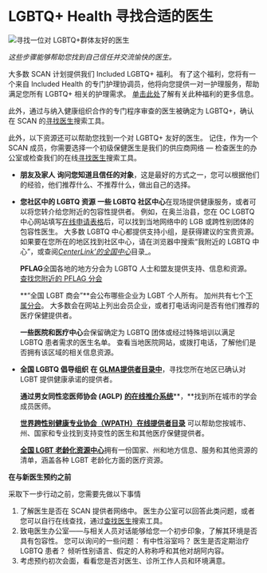 # LGBTQ+ Health 寻找合适的医生

![寻找一位对 LGBTQ+群体友好的医生](/-/media/scan/images/heroes/lgbtq_friendlydoctor_hero_apr2021.jpg?h=545&w=1440&la=zh&hash=2D8365810CAA6A1A7D73123826102D6F)

_这些步骤能够帮助您找到自己信任并交流愉快的医生。_

大多数 SCAN 计划提供我们 Included LGBTQ+ 福利。 有了这个福利，您将有一个来自 Included Health 的专门护理协调员，他将向您提供一对一护理服务，帮助满足您所有 LGBTQ+ 相关的护理需求。 [单击此处](/zh/supplemental-benefits/included-health-benefit)了解有关此种福利的更多信息。

此外，通过与纳入健康组织合作的专门程序审查的医生被确定为 LGBTQ+，确认在 SCAN 的[寻找医生](https://www.scanhealthplan.com/helpful-tools/provider-search)搜索工具。

此外，以下资源还可以帮助您找到一个对 LGBTQ+ 友好的医生。 记住，作为一个 SCAN 成员，你需要选择一个初级保健医生是我们的供应商网络 — 检查医生的办公室或检查我们的在线[寻找医生](https://www.scanhealthplan.com/helpful-tools/provider-search)搜索工具。

- **朋友及家人** **询问您知道且信任的对象**，这是最好的方式之一，您可以根据他们的经验，他们推荐什么、不推荐什么，做出自己的选择。

- **您社区中的 LGBTQ 资源** **一些 LGBTQ 社区中心**在现场提供健康服务，或者可以将您转介给您附近的包容性提供者。 例如，在奥兰治县，您在 OC LGBTQ 中心网站填写[在线申请表格](https://www.lgbtqcenteroc.org/linkage-to-care/)后，可以找到当地网络中的 LGB 或跨性别团体的包容性医生。 大多数 LGBTQ 中心都提供支持小组，是获得建议的宝贵资源。 如果要在您所在的地区找到社区中心，请在浏览器中搜索“我附近的 LGBTQ 中心”，或查阅[_CenterLink’的全国中心_](https://www.lgbtcenters.org/LGBTCenters)目录_。
    
    **PFLAG**全国各地的地方分会为 LGBTQ 人士和盟友提供支持、信息和资源。 [查找您附近的 PFLAG 分会](https://pflag.org/find-a-chapter)
    
    **“全国 LGBT 商会”**会公布哪些企业为 LGBT 个人所有。 加州共有七个[下属分会](https://nglcc.org/our-network/nglcc-global/affiliate-chambers/)。 大多数会在网站上列出会员企业，或者打电话询问是否有他们推荐的医疗保健提供者。
    
    **一些医院和医疗中心**会保留确定为 LGBTQ 团体或经过特殊培训以满足 LGBTQ 患者需求的医生名单。 查看当地医院网站，或拨打电话，了解他们是否拥有该区域的相关信息资源。
    

- **全国 LGBTQ 倡导组织** **在** **[GLMA提供者目录中](https://www.glma.org/find_a_provider.php)**，寻找您所在地区已确认对 LGBT 提供健康承诺的提供者。 
    
    **通过男女同性恋医师协会 (AGLP)** [**的在线推介系统**](https://aglp.memberclicks.net/index.php?option=com_content&view=article&id=14&Itemid=74)**，**找到所在城市的学会成员医师。

    [**世界跨性别健康专业协会（WPATH）在线提供者目录**](https://www.wpath.org/provider/search) 可以帮助您按城市、州、国家和专业找到支持变性的医生和其他医疗保健提供者。 
    
    [**全国 LGBT 老龄化资源中心**](https://www.lgbtagingcenter.org/)拥有一份国家、州和地方信息、服务和其他资源的清单，涵盖各种 LGBT 老龄化方面的医疗资源。

**在与新医生预约之前**

采取下一步行动之前，您需要先做以下事情

1.  了解医生是否在 SCAN 提供者网络中。 医生办公室可以回答此类问题，或者您可以自行在线查找，通过[查找医生](https://www.scanhealthplan.com/helpful-tools/provider-search)搜索工具。
2.  致电医生办公室——与相关人员对话能够给您一个初步印象，了解其环境是否具有包容性。 您可以询问的一些问题： 有中性浴室吗？ 医生是否定期治疗 LGBTQ 患者？ 倾听性别语言、假定的人称称呼和其他对胡阿内容。
3.  考虑预约初次会面，看看您是否对医生、诊所工作人员和环境满意。